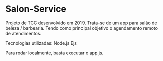 # Salon-Service

Projeto de TCC desenvolvido em 2019.
Trata-se de um app para salão de beleza / barbearia. Tendo como principal objetivo o agendamento remoto de atendimentos.

Tecnologias utilizadas:
Node.js
Ejs

Para rodar localmente, basta executar o app.js.
